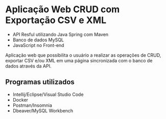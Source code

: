 # Aplicação Web CRUD com Exportação CSV e XML
* API Resful utilizando Java Spring com Maven
* Banco de dados MySQL
* JavaScript no Front-end

Aplicação web que possibilita o usuário a realizar as operações de CRUD, exportar CSV e/ou XML em uma página sincronizada com o banco de dados através da API.

## Programas utilizados
* Intellij/Eclipse/Visual Studio Code
* Docker
* Postman/Insomnia
* Dbeaver/MySQL Workbench
